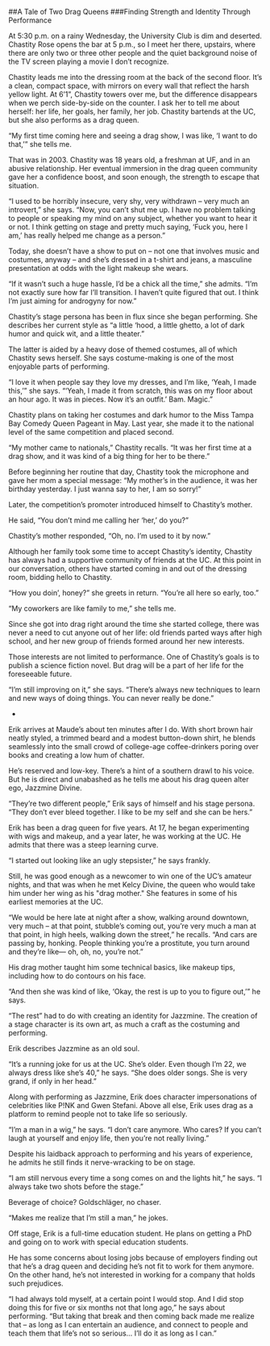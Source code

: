 ##A Tale of Two Drag Queens
###Finding Strength and Identity Through Performance

At 5:30 p.m. on a rainy Wednesday, the University Club is dim and deserted. Chastity Rose opens the bar at 5 p.m., so I meet her there, upstairs, where there are only two or three other people and the quiet background noise of the TV screen playing a movie I don’t recognize.  

Chastity leads me into the dressing room at the back of the second floor. It’s a clean, compact space, with mirrors on every wall that reflect the harsh yellow light. At 6’1”, Chastity towers over me, but the difference disappears when we perch side-by-side on the counter. I ask her to tell me about herself: her life, her goals, her family, her job. Chastity bartends at the UC, but she also performs as a drag queen.

“My first time coming here and seeing a drag show, I was like, ‘I want to do that,’” she tells me. 

That was in 2003. Chastity was 18 years old, a freshman at UF, and in an abusive relationship. Her eventual immersion in the drag queen community gave her a confidence boost, and soon enough, the strength to escape that situation. 

“I used to be horribly insecure, very shy, very withdrawn – very much an introvert,” she says. “Now, you can’t shut me up. I have no problem talking to people or speaking my mind on any subject, whether you want to hear it or not. I think getting on stage and pretty much saying, ‘Fuck you, here I am,’ has really helped me change as a person.”

Today, she doesn’t have a show to put on – not one that involves music and costumes, anyway – and she’s dressed in a t-shirt and jeans, a masculine presentation at odds with the light makeup she wears. 

“If it wasn’t such a huge hassle, I’d be a chick all the time,” she admits. “I’m not exactly sure how far I’ll transition. I haven’t quite figured that out. I think I’m just aiming for androgyny for now.”

Chastity’s stage persona has been in flux since she began performing. She describes her current style as “a little ‘hood, a little ghetto, a lot of dark humor and quick wit, and a little theater.” 

The latter is aided by a heavy dose of themed costumes, all of which Chastity sews herself. She says costume-making is one of the most enjoyable parts of performing.

“I love it when people say they love my dresses, and I’m like, ‘Yeah, I made this,’” she says. “‘Yeah, I made it from scratch, this was on my floor about an hour ago.  It was in pieces. Now it’s an outfit.’ Bam. Magic.”

Chastity plans on taking her costumes and dark humor to the Miss Tampa Bay Comedy Queen Pageant in May. Last year, she made it to the national level of the same competition and placed second.

“My mother came to nationals,” Chastity recalls. “It was her first time at a drag show, and it was kind of a big thing for her to be there.” 

Before beginning her routine that day, Chastity took the microphone and gave her mom a special message: “My mother’s in the audience, it was her birthday yesterday. I just wanna say to her, I am so sorry!”

Later, the competition’s promoter introduced himself to Chastity’s mother. 

He said, “You don’t mind me calling her ‘her,’ do you?”

Chastity’s mother responded, “Oh, no. I’m used to it by now.”

Although her family took some time to accept Chastity’s identity, Chastity has always had a supportive community of friends at the UC. At this point in our conversation, others have started coming in and out of the dressing room, bidding hello to Chastity. 

“How you doin’, honey?” she greets in return. “You’re all here so early, too.”

“My coworkers are like family to me,” she tells me. 

Since she got into drag right around the time she started college, there was never a need to cut anyone out of her life: old friends parted ways after high school, and her new group of friends formed around her new interests. 

Those interests are not limited to performance. One of Chastity’s goals is to publish a science fiction novel. But drag will be a part of her life for the foreseeable future.

“I’m still improving on it,” she says. “There’s always new techniques to learn and new ways of doing things. You can never really be done.” 

*

Erik arrives at Maude’s about ten minutes after I do. With short brown hair neatly styled, a trimmed beard and a modest button-down shirt, he blends seamlessly into the small crowd of college-age coffee-drinkers poring over books and creating a low hum of chatter. 

He’s reserved and low-key. There’s a hint of a southern drawl to his voice. But he is direct and unabashed as he tells me about his drag queen alter ego, Jazzmine Divine. 

“They’re two different people,” Erik says of himself and his stage persona. “They don’t ever bleed together. I like to be my self and she can be hers.” 

Erik has been a drag queen for five years. At 17, he began experimenting with wigs and makeup, and a year later, he was working at the UC. He admits that there was a steep learning curve.

“I started out looking like an ugly stepsister,” he says frankly.

Still, he was good enough as a newcomer to win one of the UC’s amateur nights, and that was when he met Kelcy Divine, the queen who would take him under her wing as his "drag mother." She features in some of his earliest memories at the UC. 

“We would be here late at night after a show, walking around downtown, very much – at that point, stubble’s coming out, you’re very much a man at that point, in high heels, walking down the street,” he recalls. “And cars are passing by, honking. People thinking you’re a prostitute, you turn around and they’re like— oh, oh, no, you’re not.”

His drag mother taught him some technical basics, like makeup tips, including how to do contours on his face.

“And then she was kind of like, ‘Okay, the rest is up to you to figure out,’” he says.

“The rest” had to do with creating an identity for Jazzmine. The creation of a stage character is its own art, as much a craft as the costuming and performing.

Erik describes Jazzmine as an old soul. 

“It’s a running joke for us at the UC. She’s older. Even though I’m 22, we always dress like she’s 40,” he says. “She does older songs. She is very grand, if only in her head.”

Along with performing as Jazzmine, Erik does character impersonations of celebrities like P!NK and Gwen Stefani. Above all else, Erik uses drag as a platform to remind people not to take life so seriously.

“I’m a man in a wig,” he says. “I don’t care anymore. Who cares? If you can’t laugh at yourself and enjoy life, then you’re not really living.”

Despite his laidback approach to performing and his years of experience, he admits he still finds it nerve-wracking to be on stage.

“I am still nervous every time a song comes on and the lights hit,” he says. “I always take two shots before the stage.” 

Beverage of choice? Goldschläger, no chaser. 

“Makes me realize that I’m still a man,” he jokes.

Off stage, Erik is a full-time education student. He plans on getting a PhD and going on to work with special education students. 

He has some concerns about losing jobs because of employers finding out that he’s a drag queen and deciding he’s not fit to work for them anymore. On the other hand, he’s not interested in working for a company that holds such prejudices.

“I had always told myself, at a certain point I would stop. And I did stop doing this for five or six months not that long ago,” he says about performing. “But taking that break and then coming back made me realize that – as long as I can entertain an audience, and connect to people and teach them that life’s not so serious… I’ll do it as long as I can.”

